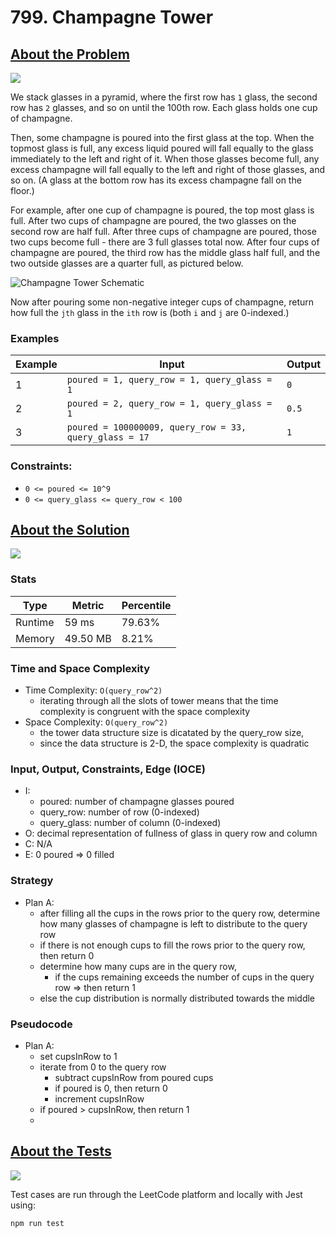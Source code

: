 # 799. Champagne Tower

## <a href='https://leetcode.com/problems/champagne-tower/?envType=daily-question&envId=2023-09-24'>About the Problem</a>

<img src='https://img.shields.io/badge/LeetCode-FFA116.svg?style=for-the-badge&logo=LeetCode&logoColor=white' />

We stack glasses in a pyramid, where the first row has `1` glass, the second row has `2` glasses, and so on until the 100th row.  Each glass holds one cup of champagne.

Then, some champagne is poured into the first glass at the top.  When the topmost glass is full, any excess liquid poured will fall equally to the glass immediately to the left and right of it.  When those glasses become full, any excess champagne will fall equally to the left and right of those glasses, and so on.  (A glass at the bottom row has its excess champagne fall on the floor.)

For example, after one cup of champagne is poured, the top most glass is full.  After two cups of champagne are poured, the two glasses on the second row are half full.  After three cups of champagne are poured, those two cups become full - there are 3 full glasses total now.  After four cups of champagne are poured, the third row has the middle glass half full, and the two outside glasses are a quarter full, as pictured below.

![Champagne Tower Schematic](https://s3-lc-upload.s3.amazonaws.com/uploads/2018/03/09/tower.png)

Now after pouring some non-negative integer cups of champagne, return how full the `jth` glass in the `ith` row is (both `i` and `j` are 0-indexed.)

### Examples

| Example| Input | Output |
| --- | --- | --- |
| 1 | `poured = 1, query_row = 1, query_glass = 1` | `0` |
| 2 | `poured = 2, query_row = 1, query_glass = 1` | `0.5` |
| 3 | `poured = 100000009, query_row = 33, query_glass = 17` | `1` |

### Constraints:

- `0 <= poured <= 10^9`
- `0 <= query_glass <= query_row < 100`

## <a href='./champagneTower.js'>About the Solution</a>

<img src='https://img.shields.io/badge/JavaScript-F7DF1E.svg?style=for-the-badge&logo=JavaScript&logoColor=black' />

### Stats
| Type | Metric | Percentile |
| --- | --- | --- |
| Runtime | 59 ms | 79.63% |
| Memory | 49.50 MB | 8.21% |

### Time and Space Complexity
  - Time Complexity: `O(query_row^2)`
    - iterating through all the slots of tower means that the time complexity is congruent with the space complexity
  - Space Complexity: `O(query_row^2)`
    - the tower data structure size is dicatated by the query_row size,
    - since the data structure is 2-D, the space complexity is quadratic

### Input, Output, Constraints, Edge (IOCE)

  - I:
    - poured: number of champagne glasses poured
    - query_row: number of row (0-indexed)
    - query_glass: number of column (0-indexed)
  - O: decimal representation of fullness of glass in query row and column
  - C: N/A
  - E: 0 poured => 0 filled

### Strategy
- Plan A:
  - after filling all the cups in the rows prior to the query row, determine how many glasses of champagne is left to distribute to the query row
  - if there is not enough cups to fill the rows prior to the query row, then return 0
  - determine how many cups are in the query row,
    - if the cups remaining exceeds the number of cups in the query row => then return 1
  - else the cup distribution is normally distributed towards the middle

### Pseudocode
- Plan A:
  - set cupsInRow to 1
  - iterate from 0 to the query row
    - subtract cupsInRow from poured cups
    - if poured is 0, then return 0
    - increment cupsInRow
  - if poured > cupsInRow, then return 1
  -

## <a href='./champagneTower.test.js'>About the Tests</a>

<img src='https://img.shields.io/badge/Jest-C21325.svg?style=for-the-badge&logo=Jest&logoColor=white' />

Test cases are run through the LeetCode platform and locally with Jest using:
```
npm run test
```